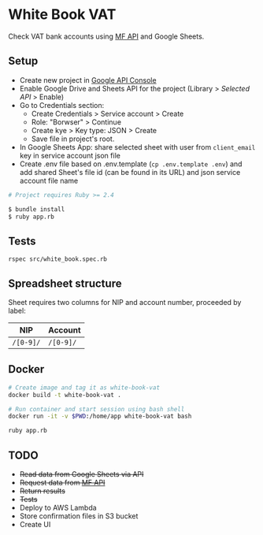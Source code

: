 # White Book VAT

Check VAT bank accounts using [MF API](https://www.gov.pl/web/kas/api-wykazu-podatnikow-vat) and Google Sheets.

## Setup

* Create new project in [Google API Console](https://console.developers.google.com/)
* Enable Google Drive and Sheets API for the project (Library > *Selected API* > Enable)
* Go to Credentials section:
  * Create Credentials > Service account > Create
  * Role: "Borwser" > Continue
  * Create kye > Key type: JSON > Create
  * Save file in project's root.
* In Google Sheets App: share selected sheet with user from `client_email` key in service account json file
* Create .env file based on .env.template (`cp .env.template .env`) and add shared Sheet's file id (can be found in its URL) and json service account file name

```Bash
# Project requires Ruby >= 2.4

$ bundle install
$ ruby app.rb
```

## Tests

```
rspec src/white_book.spec.rb
```

## Spreadsheet structure

Sheet requires two columns for NIP and account number, proceeded by label:

| NIP       | Account   |
| --------- | --------- |
| `/[0-9]/` | `/[0-9]/` |

## Docker

```Bash
# Create image and tag it as white-book-vat
docker build -t white-book-vat .

# Run container and start session using bash shell
docker run -it -v $PWD:/home/app white-book-vat bash

ruby app.rb
```

## TODO

* ~~Read data from Google Sheets via API~~
* ~~Request data from [MF API](https://wl-api.mf.gov.pl/)~~
* ~~Return results~~
* ~~Tests~~
* Deploy to AWS Lambda
* Store confirmation files in S3 bucket
* Create UI

